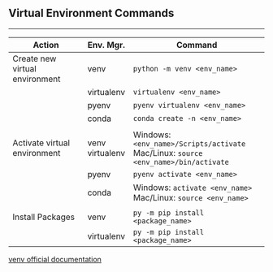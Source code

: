 ## Virtual Environment Commands 
---

| Action                         | Env. Mgr.             | Command                                                                                 |
| ------------------------------ | --------------------- | --------------------------------------------------------------------------------------- |
| Create new virtual environment | venv                  | `python -m venv <env_name>`                                                             |
|                                | virtualenv            | `virtualenv <env_name>`                                                                 |
|                                | pyenv                 | `pyenv virtualenv <env_name>`                                                           |
|                                | conda                 | `conda create -n <env_name>`                                                            |
|                                |                       |                                                                                         |
| Activate virtual environment   | venv  <br> virtualenv | Windows: `<env_name>/Scripts/activate` <br> Mac/Linux: `source <env_name>/bin/activate` |
|                                | pyenv                 | `pyenv activate <env_name>`                                                             |
|                                | conda                 | Windows: `activate <env_name>` <br> Mac/Linux: `source <env_name>`                      |
|                                |                       |                                                                                         |
| Install Packages               | venv                  | `py -m pip install <package_name>`                                                      |
|                                | virtualenv            | `py -m pip install <package_name>`                                                                                        |




[venv official documentation](https://docs.python.org/3/library/venv.html)